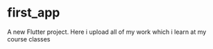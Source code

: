 # first_app

A new Flutter project.
Here i upload all of my work which i learn at my course classes
